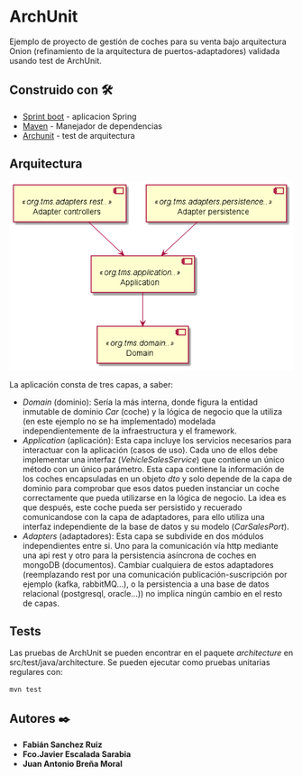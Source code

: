# ArchUnit

Ejemplo de proyecto de gestión de coches para su venta bajo arquitectura Onion (refinamiento de la arquitectura de puertos-adaptadores) validada usando test de ArchUnit.

## Construido con 🛠️

* [Sprint boot](https://spring.io/projects/spring-boot) - aplicacion Spring
* [Maven](https://maven.apache.org/) - Manejador de dependencias
* [Archunit](https://www.archunit.org/userguide/html/000_Index.html) - test de arquitectura

## Arquitectura

![PlantUML Componentes](./docs/template_archunit.png)

La aplicación consta de tres capas, a saber:
* *Domain* (dominio): Sería la más interna, donde figura la entidad inmutable de dominio *Car* (coche)
  y la lógica de negocio que la utiliza (en este ejemplo no se ha implementado)
  modelada independientemente de la infraestructura y el framework.
* *Application* (aplicación): Esta capa incluye los servicios necesarios para interactuar con la aplicación (casos de uso). Cada uno de ellos debe implementar una interfaz (*VehicleSalesService*) que contiene un único método con un único parámetro.
Esta capa contiene la información de los coches encapsuladas en un objeto *dto* y solo depende de la capa de dominio para comprobar que esos datos pueden instanciar un coche correctamente que pueda utilizarse en la lógica de negocio.
La idea es que después, este coche pueda ser persistido y recuerado comunicandose con la capa de adaptadores, para ello utiliza una interfaz independiente de la base de datos y su modelo (*CarSalesPort*).
* *Adapters* (adaptadores): Esta capa se subdivide en dos módulos independientes entre si. Uno para la comunicación vía http mediante una api rest y otro para la persistencia asíncrona de coches en mongoDB (documentos).
Cambiar cualquiera de estos adaptadores (reemplazando rest por una comunicación publicación-suscripción por ejemplo (kafka, rabbitMQ...), o la persistencia a una base de datos relacional (postgresql, oracle...)) no implica ningún cambio en el resto de capas.

## Tests


Las pruebas de ArchUnit se pueden encontrar en el paquete *architecture* en src/test/java/architecture. Se pueden ejecutar como pruebas unitarias regulares con:

    mvn test

## Autores ✒️

* **Fabián Sanchez Ruiz**
* **Fco.Javier Escalada Sarabia**
* **Juan Antonio Breña Moral**
